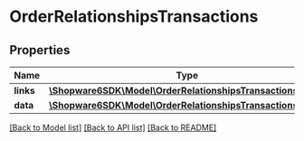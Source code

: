 # OrderRelationshipsTransactions

## Properties
Name | Type | Description | Notes
------------ | ------------- | ------------- | -------------
**links** | [**\Shopware6SDK\Model\OrderRelationshipsTransactionsLinks**](OrderRelationshipsTransactionsLinks.md) |  | [optional] 
**data** | [**\Shopware6SDK\Model\OrderRelationshipsTransactionsData[]**](OrderRelationshipsTransactionsData.md) |  | [optional] 

[[Back to Model list]](../../README.md#documentation-for-models) [[Back to API list]](../../README.md#documentation-for-api-endpoints) [[Back to README]](../../README.md)

